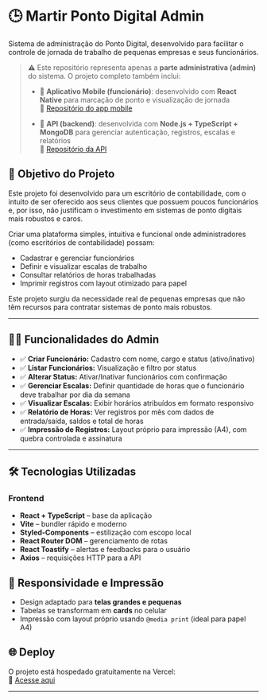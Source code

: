 # 🕒 Martir Ponto Digital Admin

Sistema de administração do Ponto Digital, desenvolvido para facilitar o controle de jornada de trabalho de pequenas empresas e seus funcionários.

> ⚠️ Este repositório representa apenas a **parte administrativa (admin)** do sistema. O projeto completo também inclui:
>
> - 📱 **Aplicativo Mobile (funcionário)**: desenvolvido com **React Native** para marcação de ponto e visualização de jornada  
>   🔗 [Repositório do app mobile](https://github.com/pablomartinsti/martir-ponto-digital-react-native)
>
> - 🔧 **API (backend)**: desenvolvida com **Node.js + TypeScript + MongoDB** para gerenciar autenticação, registros, escalas e relatórios  
>   🔗 [Repositório da API](https://github.com/pablomartinsti/martir-ponto-digital-backend)

## 📌 Objetivo do Projeto

Este projeto foi desenvolvido para um escritório de contabilidade, com o intuito de ser oferecido aos seus clientes que possuem poucos funcionários e, por isso, não justificam o investimento em sistemas de ponto digitais mais robustos e caros.

Criar uma plataforma simples, intuitiva e funcional onde administradores (como escritórios de contabilidade) possam:

- Cadastrar e gerenciar funcionários
- Definir e visualizar escalas de trabalho
- Consultar relatórios de horas trabalhadas
- Imprimir registros com layout otimizado para papel

Este projeto surgiu da necessidade real de pequenas empresas que não têm recursos para contratar sistemas de ponto mais robustos.

---

## 👨‍💼 Funcionalidades do Admin

- ✅ **Criar Funcionário:** Cadastro com nome, cargo e status (ativo/inativo)
- ✅ **Listar Funcionários:** Visualização e filtro por status
- ✅ **Alterar Status:** Ativar/Inativar funcionários com confirmação
- ✅ **Gerenciar Escalas:** Definir quantidade de horas que o funcionário deve trabalhar por dia da semana
- ✅ **Visualizar Escalas:** Exibir horários atribuídos em formato responsivo
- ✅ **Relatório de Horas:** Ver registros por mês com dados de entrada/saída, saldos e total de horas
- ✅ **Impressão de Registros:** Layout próprio para impressão (A4), com quebra controlada e assinatura

---

## 🛠️ Tecnologias Utilizadas

### Frontend

- **React + TypeScript** – base da aplicação
- **Vite** – bundler rápido e moderno
- **Styled-Components** – estilização com escopo local
- **React Router DOM** – gerenciamento de rotas
- **React Toastify** – alertas e feedbacks para o usuário
- **Axios** – requisições HTTP para a API

## 📸 Responsividade e Impressão

- Design adaptado para **telas grandes e pequenas**
- Tabelas se transformam em **cards** no celular
- Impressão com layout próprio usando `@media print` (ideal para papel A4)


## 🌐 Deploy

O projeto está hospedado gratuitamente na Vercel:  
📎 [Acesse aqui](https://pontodigital.martircontabil.com.br/)

---


